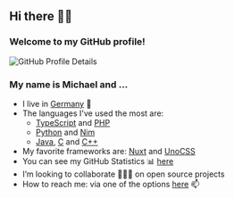 ## Hi there 👋🏻

### Welcome to my GitHub profile!

![GitHub Profile Details](https://github-profile-summary-cards.vercel.app/api/cards/profile-details?username=mhrstmnn&theme=default)

<!--
**mhrstmnn/mhrstmnn** is a ✨ _special_ ✨ repository because its `README.md` (this file) appears on your GitHub profile.

Here are some ideas to get you started:

- 🔭 I’m currently working on ...
- 🌱 I’m currently learning ...
- 👯 I’m looking to collaborate on ...
- 🤔 I’m looking for help with ...
- 💬 Ask me about ...
- 📫 How to reach me: ...
- 😄 Pronouns: ...
- ⚡ Fun fact: ...
-->

### My name is Michael and …

- I live in [Germany](https://goo.gl/maps/K9EeGfAKvvNEEACPA) 📍
- The languages I've used the most are:
  - [TypeScript](https://www.typescriptlang.org) and [PHP](https://www.php.net)
  - [Python](https://www.python.org) and [Nim](https://nim-lang.org)
  - [Java](https://www.oracle.com/java/), [C](https://en.wikipedia.org/wiki/The_C_Programming_Language) and [C++](https://en.wikipedia.org/wiki/C%2B%2B)
- My favorite frameworks are: [Nuxt](https://nuxt.com) and [UnoCSS](https://unocss.dev)
- You can see my GitHub Statistics 📊 [here](GitHub_Statistics.md)
- I’m looking to collaborate 👨🏻‍💻 on open source projects
- How to reach me: via one of the options [here](https://links.hrstmnn.de) 📫
<!-- - ![Twitter Follow](https://img.shields.io/twitter/follow/mhrstmnn?style=social) 🐦 -->
